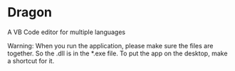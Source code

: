 # Dragon
A VB Code editor for multiple languages

Warning:
When you run the application, please make sure the files are together. So the .dll is in the *.exe file. To put the app on the desktop, make a shortcut for it.
